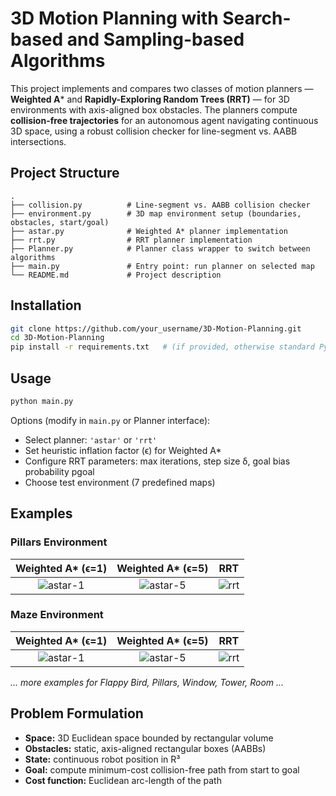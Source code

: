 
# 3D Motion Planning with Search-based and Sampling-based Algorithms

This project implements and compares two classes of motion planners — **Weighted A**\* and **Rapidly-Exploring Random Trees (RRT)** — for 3D environments with axis-aligned box obstacles. The planners compute **collision-free trajectories** for an autonomous agent navigating continuous 3D space, using a robust collision checker for line-segment vs. AABB intersections.



## Project Structure

```
.
├── collision.py          # Line-segment vs. AABB collision checker
├── environment.py        # 3D map environment setup (boundaries, obstacles, start/goal)
├── astar.py              # Weighted A* planner implementation
├── rrt.py                # RRT planner implementation
├── Planner.py            # Planner class wrapper to switch between algorithms
├── main.py               # Entry point: run planner on selected map
└── README.md             # Project description
```

## Installation

```bash
git clone https://github.com/your_username/3D-Motion-Planning.git
cd 3D-Motion-Planning
pip install -r requirements.txt   # (if provided, otherwise standard Python 3.x packages)
```

## Usage

```bash
python main.py
```

Options (modify in `main.py` or Planner interface):

* Select planner: `'astar'` or `'rrt'`
* Set heuristic inflation factor (ϵ) for Weighted A\*
* Configure RRT parameters: max iterations, step size δ, goal bias probability pgoal
* Choose test environment (7 predefined maps)

## Examples

### Pillars Environment

|             Weighted A\* (ϵ=1)             |             Weighted A\* (ϵ=5)             |                 RRT                 |
| :----------------------------------------: | :----------------------------------------: | :---------------------------------: |
| ![astar-1]() | ![astar-5](Result/single_cube_astar5.png) | ![rrt](Result/single_cube_rrt.png) |

### Maze Environment

|          Weighted A\* (ϵ=1)         |          Weighted A\* (ϵ=5)         |              RRT             |
| :---------------------------------: | :---------------------------------: | :--------------------------: |
| ![astar-1](figures/maze_astar1.png) | ![astar-5](figures/maze_astar5.png) | ![rrt](figures/maze_rrt.png) |

*... more examples for Flappy Bird, Pillars, Window, Tower, Room ...*

## Problem Formulation

* **Space:** 3D Euclidean space bounded by rectangular volume
* **Obstacles:** static, axis-aligned rectangular boxes (AABBs)
* **State:** continuous robot position in R³
* **Goal:** compute minimum-cost collision-free path from start to goal
* **Cost function:** Euclidean arc-length of the path


